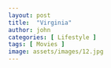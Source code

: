 ```yaml
---
layout: post
title:  "Virginia"
author: john
categories: [ Lifestyle ]
tags: [ Movies ]
image: assets/images/12.jpg
---
```

